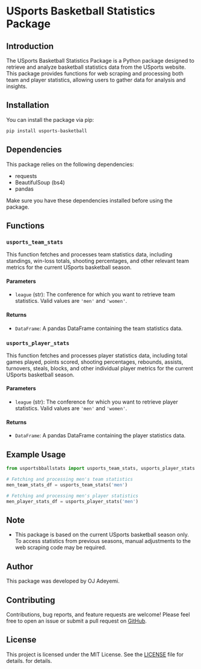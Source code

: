 # USports Basketball Statistics Package

## Introduction

The USports Basketball Statistics Package is a Python package designed to retrieve and analyze basketball statistics data from the USports website. This package provides functions for web scraping and processing both team and player statistics, allowing users to gather data for analysis and insights.

## Installation

You can install the package via pip:

```bash
pip install usports-basketball
```

## Dependencies

This package relies on the following dependencies:
- requests
- BeautifulSoup (bs4)
- pandas

Make sure you have these dependencies installed before using the package.

## Functions

### `usports_team_stats`

This function fetches and processes team statistics data, including standings, win-loss totals, shooting percentages, and other relevant team metrics for the current USports basketball season.

#### Parameters

- `league` (str): The conference for which you want to retrieve team statistics. Valid values are `'men'` and `'women'`.

#### Returns

- `DataFrame`: A pandas DataFrame containing the team statistics data.

### `usports_player_stats`

This function fetches and processes player statistics data, including total games played, points scored, shooting percentages, rebounds, assists, turnovers, steals, blocks, and other individual player metrics for the current USports basketball season.

#### Parameters

- `league` (str): The conference for which you want to retrieve player statistics. Valid values are `'men'` and `'women'`.

#### Returns

- `DataFrame`: A pandas DataFrame containing the player statistics data.

## Example Usage

```python
from usportsbballstats import usports_team_stats, usports_player_stats

# Fetching and processing men's team statistics
men_team_stats_df = usports_team_stats('men')

# Fetching and processing men's player statistics
men_player_stats_df = usports_player_stats('men')
```

## Note

- This package is based on the current USports basketball season only. To access statistics from previous seasons, manual adjustments to the web scraping code may be required.

## Author

This package was developed by OJ Adeyemi.

## Contributing

Contributions, bug reports, and feature requests are welcome! Please feel free to open an issue or submit a pull request on [GitHub](https://github.com/ojadeyemi/usports-basketball).

## License

This project is licensed under the MIT License. See the [LICENSE](LICENSE) file for details.
for details.
